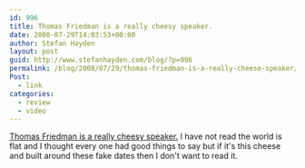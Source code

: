 ```yaml
---
id: 996
title: Thomas Friedman is a really cheesy speaker.
date: 2008-07-29T14:03:53+00:00
author: Stefan Hayden
layout: post
guid: http://www.stefanhayden.com/blog/?p=996
permalink: /blog/2008/07/29/thomas-friedman-is-a-really-cheese-speaker/
Post:
  - link
categories:
  - review
  - video
---
```

<a href="https://www.youtube.com/watch?v=UcK3b9qlBfk">Thomas Friedman is a really cheesy speaker.</a> I have not read the world is flat and I thought every one had good things to say but if it's this cheese and built around these fake dates then I don't want to read it.